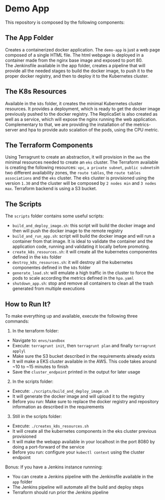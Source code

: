 # Demo App

This repository is composed by the following components:

## The App Folder
Creates a containerized docker application. The `demo-app` is just a web page composed of a single HTML file. The html webpage is deployed in a container made from the nginx base image and exposed to port 80. 
The Jenkinsfile available in the app folder, creates a pipeline that will provide all the needed stages to build the docker image, to push it to the proper docker registry, and then to deploy it to the Kubernetes cluster.

## The K8s Resources
Available in the `k8s` folder, it creates the minimal Kubernetes cluster resources. It provides a deployment, which is ready to get the docker image previously pushed to the docker registry. The ReplicaSet is also created as well as a service, which will expose the nginx running the web application.
Complementary to that, we are providing the installation of the metrics-server and hpa to provide auto scalation of the pods, using the CPU metric.

## The Terraform Components
Using Terragrunt to create an abstraction, it will provision in the `aws` the minimal resources needed to create an `eks` cluster. The Terraform available is creating the following resources: `vpc`, `a private subnet`, `public subnets`in two different availability zones, the `route tables`, the `route tables associations` and the `eks` cluster.
The eks cluster is provisioned using the version `1.30` and the cluster will be composed by `2 nodes min` and `3 nodes max`.
Terraform backend is using a S3 bucket.

## The Scripts
The `scripts` folder contains some useful scripts:
- `build_and_deploy_image.sh`: this script will build the docker image and then will push the docker image to the remote registry
- `build_and_run_app.sh`: script will build the docker image and will run a container from that image. It is ideal to validate the container and the application code, running and validating it locally before promoting.
- `create_k8s_resources.sh`: it will create all the kubernetes componentes defined in the `k8s` folder
- `destroy_k8s_resources.sh`: it will destroy all the kubernetes componentes defined in the `k8s` folder
- `generate_load.sh`: will emulate a high traffic in the cluster to force the pods to scale according the metrics defined in the `hpa.yaml`
- `shutdown_app.sh`: stop and remove all containers to clean all the trash generated from multiple executions

## How to Run It?
To make everything up and available, execute the following three commands:

1. In the terraform folder:
- Navigate to: `envs/sandbox`
- Execute: `terragrunt init`, then `terragrunt plan` and finally `terragrunt apply`\
- Make sure the S3 bucket described in the requirements already exists
- It will make a EKS cluster available in the AWS. This code takes around ~10 to ~15 minutes to finish
- Save the `cluster_endpoint` printed in the output for later usage

2. In the scripts folder:
- Execute: `./scripts/build_and_deploy_image.sh`
- It will generate the docker image and will upload it to the registry
- Before you run: Make sure to replace the docker registry and repository information as described in the requirements

3. Still in the scripts folder:
- Execute: `./creates_k8s_resources.sh`
- It will create all the kubernetes components in the eks cluster previous provisioned
- It will make the webapp available in your localhost in the port 8080 by doing a port-forward of the service
- Before you run: configure your `kubectl context` using the cluster endpoint

Bonus: If you have a Jenkins instance runnning: 
- You can create a Jenkins pipeline with the Jenkinsfile available in the `app` folder
- The Jenkins pipeline will automate all the build and deploy steps
- Terraform should run prior the Jenkins pipeline
